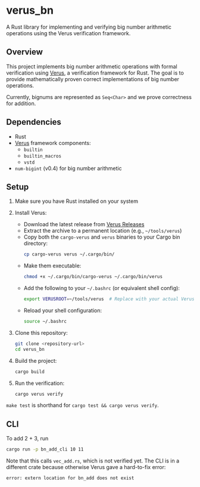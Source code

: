 # verus_bn

A Rust library for implementing and verifying big number arithmetic operations using the Verus verification framework.

## Overview

This project implements big number arithmetic operations with formal verification using [Verus](https://github.com/verus-lang/verus), a verification framework for Rust. The goal is to provide mathematically proven correct implementations of big number operations.

Currently, bignums are represented as `Seq<Char>` and we prove correctness for addition. 

## Dependencies

- Rust
- [Verus](https://github.com/verus-lang/verus) framework components:
  - `builtin`
  - `builtin_macros`
  - `vstd`
- `num-bigint` (v0.4) for big number arithmetic

## Setup

1. Make sure you have Rust installed on your system

2. Install Verus:
   - Download the latest release from [Verus Releases](https://github.com/verus-lang/verus/releases)
   - Extract the archive to a permanent location (e.g., `~/tools/verus`)
   - Copy both the `cargo-verus` and `verus` binaries to your Cargo bin directory:
     ```bash
     cp cargo-verus verus ~/.cargo/bin/
     ```
   - Make them executable:
     ```bash
     chmod +x ~/.cargo/bin/cargo-verus ~/.cargo/bin/verus
     ```
   - Add the following to your `~/.bashrc` (or equivalent shell config):
     ```bash
     export VERUSROOT=~/tools/verus  # Replace with your actual Verus directory path
     ```
   - Reload your shell configuration:
     ```bash
     source ~/.bashrc
     ```

3. Clone this repository:
   ```bash
   git clone <repository-url>
   cd verus_bn
   ```

4. Build the project:
   ```bash
   cargo build
   ```

5. Run the verification:
   ```bash
   cargo verus verify
   ```

`make test` is shorthand for `cargo test && cargo verus verify`.

## CLI

To add 2 + 3, run

```bash
cargo run -p bn_add_cli 10 11
```

Note that this calls `vec_add.rs`, which is not verified yet.
The CLI is in a different crate because otherwise Verus gave a hard-to-fix error:

```
error: extern location for bn_add does not exist
```
